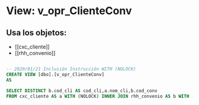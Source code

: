 # View: v_opr_ClienteConv

## Usa los objetos:
- [[cxc_cliente]]
- [[rhh_convenio]]

```sql

-- 2020/01/21 Inclusión Instrucción WITH (NOLOCK)
CREATE VIEW [dbo].[v_opr_ClienteConv]
AS

SELECT DISTINCT b.cod_cli AS cod_cli,a.nom_cli,b.cod_conv
FROM cxc_cliente AS a WITH (NOLOCK) INNER JOIN rhh_convenio AS b WITH (NOLOCK) ON a.cod_cli=b.cod_cli

```
